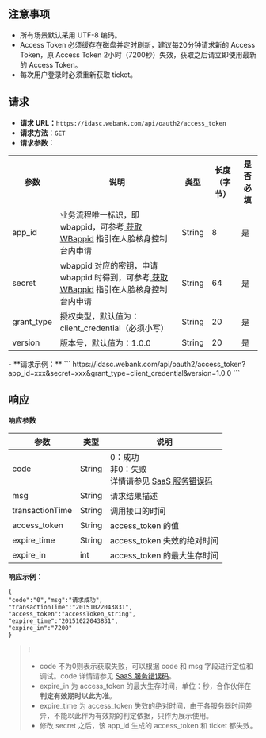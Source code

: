 ## 注意事项
- 所有场景默认采用 UTF-8 编码。
- Access Token 必须缓存在磁盘并定时刷新，建议每20分钟请求新的 Access Token，原 Access Token 2小时（7200秒）失效，获取之后请立即使用最新的 Access Token。
- 每次用户登录时必须重新获取 ticket。

## 请求
- **请求 URL：**`https://idasc.webank.com/api/oauth2/access_token`
- **请求方法**：`GET`
- **请求参数：**
<table><tbody>
<tr><th>参数</th><th>说明</th><th>类型</th><th>长度（字节）</th><th>是否必填</th></tr>
<tr>
<td>app_id</td>
<td>业务流程唯一标识，即 wbappid，可参考<a href="https://cloud.tencent.com/document/product/1007/49634"> 获取 WBappid</a>  指引在人脸核身控制台内申请</td><td>	String	</td><td>8</td><td>	是</td></tr>
<tr>
<td>secret</td>
<td>wbappid 对应的密钥，申请 wbappid 时得到，可参考<a href="https://cloud.tencent.com/document/product/1007/49634"> 获取 WBappid</a>  指引在人脸核身控制台内申请</td>
<td>String</td>
<td>64</td>
<td>是</td>
</tr>
<tr>
<td>grant_type</td>
<td>授权类型，默认值为：client_credential（必须小写）</td>
<td>String</td>
<td>20</td>
<td>是</td>
</tr>
<tr>
<td>version</td>
<td>版本号，默认值为：1.0.0</td>
<td>String</td>
<td>20</td>
<td>是</td>
</tr>
</tbody></table>
- **请求示例：**
```
https://idasc.webank.com/api/oauth2/access_token?app_id=xxx&secret=xxx&grant_type=client_credential&version=1.0.0
```

## 响应

**响应参数**

| 参数            | 类型   | 说明                                                         |
| --------------- | ------ | ------------------------------------------------------------ |
| code            | String | 0：成功 <br>非0：失败 <br>详情请参见 [SaaS 服务错误码](https://cloud.tencent.com/document/product/1007/47912) |
| msg             | String | 请求结果描述                                                 |
| transactionTime | String | 调用接口的时间                                               |
| access_token    | String | access_token 的值                                             |
| expire_time     | String | access_token 失效的绝对时间                                  |
| expire_in       | int    | access_token 的最大生存时间                                  |

**响应示例：**
```
{
"code":"0","msg":"请求成功",
"transactionTime":"20151022043831",
"access_token":"accessToken_string",
"expire_time":"20151022043831",
"expire_in":"7200"
}
```
>!
>- code 不为0则表示获取失败，可以根据 code 和 msg 字段进行定位和调试。code 详情请参见 [SaaS 服务错误码](https://cloud.tencent.com/document/product/1007/47912)。
>- expire_in 为 access_token 的最大生存时间，单位：秒，合作伙伴在**判定有效期时以此为准**。
>- expire_time 为 access_token 失效的绝对时间，由于各服务器时间差异，不能以此作为有效期的判定依据，只作为展示使用。
>- 修改 secret 之后，该 app_id 生成的 access_token 和 ticket 都失效。
